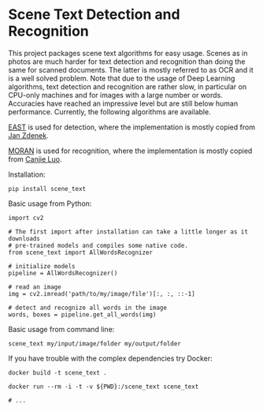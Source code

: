 # Scene Text Detection and Recognition

This project packages scene text algorithms for easy usage. Scenes as in photos are much harder for text detection and recognition than doing the same for scanned documents. The latter is mostly referred to as OCR and it is a well solved problem. Note that due to the usage of Deep Learning algorithms, text detection and recognition are rather slow, in particular on CPU-only machines and for images with a large number or words. Accuracies have reached an impressive level but are still below human performance. Currently, the following algorithms are available.

[EAST](https://arxiv.org/abs/1704.03155) is used for detection, where the implementation is mostly copied from [Jan Zdenek](https://github.com/kurapan/EAST ).

[MORAN](https://arxiv.org/abs/1901.03003) is used for recognition, where the implementation is mostly copied from [Canjie Luo](https://github.com/Canjie-Luo/MORAN_v2).


Installation:
```
pip install scene_text
```

Basic usage from Python:
```
import cv2

# The first import after installation can take a little longer as it downloads
# pre-trained models and compiles some native code.
from scene_text import AllWordsRecognizer

# initialize models
pipeline = AllWordsRecognizer()

# read an image
img = cv2.imread('path/to/my/image/file')[:, :, ::-1]

# detect and recognize all words in the image
words, boxes = pipeline.get_all_words(img)
```

Basic usage from command line:
```
scene_text my/input/image/folder my/output/folder
```

If you have trouble with the complex dependencies try Docker:
```
docker build -t scene_text .

docker run --rm -i -t -v ${PWD}:/scene_text scene_text

# ...
```
